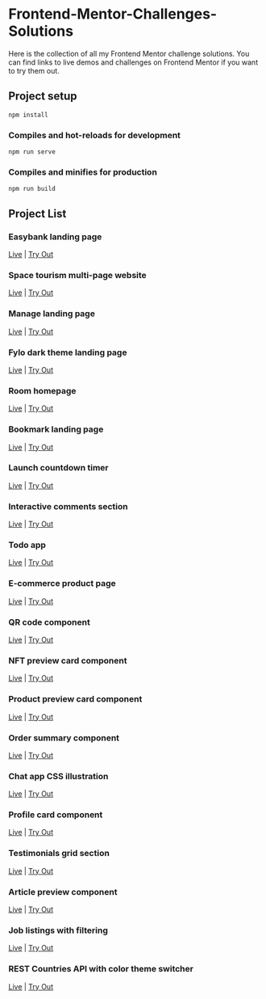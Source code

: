 # Frontend-Mentor-Challenges-Solutions

Here is the collection of all my Frontend Mentor challenge solutions. You can find links to live demos and challenges on Frontend Mentor if you want to try them out.

## Project setup

```
npm install
```

### Compiles and hot-reloads for development

```
npm run serve
```

### Compiles and minifies for production

```
npm run build
```

## Project List

### Easybank landing page

<a href="https://faha1999.github.io/easybank-landing-page/">Live</a> | <a href="https://www.frontendmentor.io/challenges/easybank-landing-page-WaUhkoDN">Try Out</a>

### Space tourism multi-page website

<a href="https://faha1999.github.io/Space-tourism/home.html">Live</a> | <a href="https://www.frontendmentor.io/challenges/space-tourism-multipage-website-gRWj1URZ3">Try Out</a>

### Manage landing page

<a href="https://manage-landing-page-faha1999.netlify.app/">Live</a> | <a href="https://www.frontendmentor.io/challenges/manage-landing-page-SLXqC6P5">Try Out</a>

### Fylo dark theme landing page

<a href="https://fylo-dark-theme-landing-page-faha1999.vercel.app/">Live</a> | <a href="https://www.frontendmentor.io/challenges/fylo-dark-theme-landing-page-5ca5f2d21e82137ec91a50fd">Try Out</a>

### Room homepage

<a href="https://room-homepage-faha1999.vercel.app/">Live</a> | <a href="https://www.frontendmentor.io/challenges/room-homepage-BtdBY_ENq">Try Out</a>

### Bookmark landing page

<a href="https://bookmark-landing-page-faha1999.vercel.app/">Live</a> | <a href="https://www.frontendmentor.io/challenges/bookmark-landing-page-5d0b588a9edda32581d29158">Try Out</a>

### Launch countdown timer

<a href="https://launch-countdown-timer-faha1999.vercel.app/">Live</a> | <a href="https://www.frontendmentor.io/challenges/launch-countdown-timer-N0XkGfyz-">Try Out</a>

### Interactive comments section

<a href="https://interactive-comments-section-faha1999.vercel.app/">Live</a> | <a href="https://www.frontendmentor.io/challenges/interactive-comments-section-iG1RugEG9">Try Out</a>

### Todo app

<a href="https://todo-app-faha1999.vercel.app/">Live</a> | <a href="https://www.frontendmentor.io/challenges/todo-app-Su1_KokOW">Try Out</a>

### E-commerce product page

<a href="https://e-commerce-product-page-faha1999.vercel.app/">Live</a> | <a href="https://www.frontendmentor.io/challenges/ecommerce-product-page-UPsZ9MJp6">Try Out</a>

### QR code component

<a href="https://faha1999.github.io/qr-code-component/">Live</a> | <a href="https://www.frontendmentor.io/challenges/qr-code-component-iux_sIO_H">Try Out</a>

### NFT preview card component

<a href="https://faha1999.github.io/NFT-preview-card-component/">Live</a> | <a href="https://www.frontendmentor.io/challenges/nft-preview-card-component-SbdUL_w0U">Try Out</a>

### Product preview card component

<a href="https://faha1999.github.io/Product-preview-card-component/">Live</a> | <a href="https://www.frontendmentor.io/challenges/product-preview-card-component-GO7UmttRfa">Try Out</a>

### Order summary component

<a href="https://faha1999.github.io/Order-summary-component/">Live</a> | <a href="https://www.frontendmentor.io/challenges/order-summary-component-QlPmajDUj">Try Out</a>

### Chat app CSS illustration

<a href="https://faha1999.github.io/Chat-app-CSS-illustration/">Live</a> | <a href="https://www.frontendmentor.io/challenges/chat-app-css-illustration-O5auMkFqY">Try Out</a>

### Profile card component

<a href="https://faha1999.github.io/Profile-card-component/">Live</a> | <a href="https://www.frontendmentor.io/challenges/profile-card-component-cfArpWshJ">Try Out</a>

### Testimonials grid section

<a href="https://faha1999.github.io/Testimonials-grid-section/">Live</a> | <a href="https://www.frontendmentor.io/challenges/testimonials-grid-section-Nnw6J7Un7">Try Out</a>

### Article preview component

<a href="https://faha1999.github.io/Article-preview-component/">Live</a> | <a href="https://www.frontendmentor.io/challenges/article-preview-component-dYBN_pYFT">Try Out</a>

### Job listings with filtering

<a href="https://job-listings-with-filtering-faha1999.vercel.app/">Live</a> | <a href="https://www.frontendmentor.io/challenges/job-listings-with-filtering-ivstIPCt">Try Out</a>

### REST Countries API with color theme switcher

<a href="https://rest-countries-api-with-color-theme-switcher-faha1999.vercel.app/">Live</a> | <a href="https://www.frontendmentor.io/challenges/rest-countries-api-with-color-theme-switcher-5cacc469fec04111f7b848ca">Try Out</a>

<!-- ### Easybank

<a href="">Live</a> | <a href="">Try Out</a> -->
